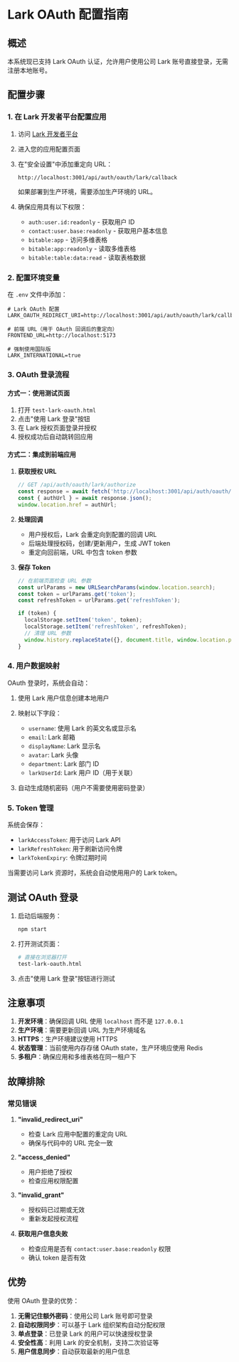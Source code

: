 # Lark OAuth 配置指南

## 概述

本系统现已支持 Lark OAuth 认证，允许用户使用公司 Lark 账号直接登录，无需注册本地账号。

## 配置步骤

### 1. 在 Lark 开发者平台配置应用

1. 访问 [Lark 开发者平台](https://open.larksuite.com)
2. 进入您的应用配置页面
3. 在"安全设置"中添加重定向 URL：
   ```
   http://localhost:3001/api/auth/oauth/lark/callback
   ```
   如果部署到生产环境，需要添加生产环境的 URL。

4. 确保应用具有以下权限：
   - `auth:user.id:readonly` - 获取用户 ID
   - `contact:user.base:readonly` - 获取用户基本信息
   - `bitable:app` - 访问多维表格
   - `bitable:app:readonly` - 读取多维表格
   - `bitable:table:data:read` - 读取表格数据

### 2. 配置环境变量

在 `.env` 文件中添加：

```env
# Lark OAuth 配置
LARK_OAUTH_REDIRECT_URI=http://localhost:3001/api/auth/oauth/lark/callback

# 前端 URL（用于 OAuth 回调后的重定向）
FRONTEND_URL=http://localhost:5173

# 强制使用国际版
LARK_INTERNATIONAL=true
```

### 3. OAuth 登录流程

#### 方式一：使用测试页面

1. 打开 `test-lark-oauth.html`
2. 点击"使用 Lark 登录"按钮
3. 在 Lark 授权页面登录并授权
4. 授权成功后自动跳转回应用

#### 方式二：集成到前端应用

1. **获取授权 URL**
   ```javascript
   // GET /api/auth/oauth/lark/authorize
   const response = await fetch('http://localhost:3001/api/auth/oauth/lark/authorize');
   const { authUrl } = await response.json();
   window.location.href = authUrl;
   ```

2. **处理回调**
   - 用户授权后，Lark 会重定向到配置的回调 URL
   - 后端处理授权码，创建/更新用户，生成 JWT token
   - 重定向回前端，URL 中包含 token 参数

3. **保存 Token**
   ```javascript
   // 在前端页面检查 URL 参数
   const urlParams = new URLSearchParams(window.location.search);
   const token = urlParams.get('token');
   const refreshToken = urlParams.get('refreshToken');
   
   if (token) {
     localStorage.setItem('token', token);
     localStorage.setItem('refreshToken', refreshToken);
     // 清理 URL 参数
     window.history.replaceState({}, document.title, window.location.pathname);
   }
   ```

### 4. 用户数据映射

OAuth 登录时，系统会自动：

1. 使用 Lark 用户信息创建本地用户
2. 映射以下字段：
   - `username`: 使用 Lark 的英文名或显示名
   - `email`: Lark 邮箱
   - `displayName`: Lark 显示名
   - `avatar`: Lark 头像
   - `department`: Lark 部门 ID
   - `larkUserId`: Lark 用户 ID（用于关联）

3. 自动生成随机密码（用户不需要使用密码登录）

### 5. Token 管理

系统会保存：
- `larkAccessToken`: 用于访问 Lark API
- `larkRefreshToken`: 用于刷新访问令牌
- `larkTokenExpiry`: 令牌过期时间

当需要访问 Lark 资源时，系统会自动使用用户的 Lark token。

## 测试 OAuth 登录

1. 启动后端服务：
   ```bash
   npm start
   ```

2. 打开测试页面：
   ```bash
   # 直接在浏览器打开
   test-lark-oauth.html
   ```

3. 点击"使用 Lark 登录"按钮进行测试

## 注意事项

1. **开发环境**：确保回调 URL 使用 `localhost` 而不是 `127.0.0.1`
2. **生产环境**：需要更新回调 URL 为生产环境域名
3. **HTTPS**：生产环境建议使用 HTTPS
4. **状态管理**：当前使用内存存储 OAuth state，生产环境应使用 Redis
5. **多租户**：确保应用和多维表格在同一租户下

## 故障排除

### 常见错误

1. **"invalid_redirect_uri"**
   - 检查 Lark 应用中配置的重定向 URL
   - 确保与代码中的 URL 完全一致

2. **"access_denied"**
   - 用户拒绝了授权
   - 检查应用权限配置

3. **"invalid_grant"**
   - 授权码已过期或无效
   - 重新发起授权流程

4. **获取用户信息失败**
   - 检查应用是否有 `contact:user.base:readonly` 权限
   - 确认 token 是否有效

## 优势

使用 OAuth 登录的优势：

1. **无需记住额外密码**：使用公司 Lark 账号即可登录
2. **自动权限同步**：可以基于 Lark 组织架构自动分配权限
3. **单点登录**：已登录 Lark 的用户可以快速授权登录
4. **安全性高**：利用 Lark 的安全机制，支持二次验证等
5. **用户信息同步**：自动获取最新的用户信息